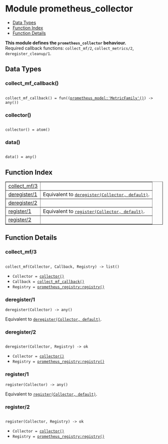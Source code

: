 

# Module prometheus_collector #
* [Data Types](#types)
* [Function Index](#index)
* [Function Details](#functions)

__This module defines the `prometheus_collector` behaviour.__<br /> Required callback functions: `collect_mf/2`, `collect_metrics/2`, `deregister_cleanup/1`.

<a name="types"></a>

## Data Types ##




### <a name="type-collect_mf_callback">collect_mf_callback()</a> ###


<pre><code>
collect_mf_callback() = fun((<a href="prometheus_model.md#type-MetricFamily">prometheus_model:'MetricFamily'()</a>) -&gt; any())
</code></pre>




### <a name="type-collector">collector()</a> ###


<pre><code>
collector() = atom()
</code></pre>




### <a name="type-data">data()</a> ###


<pre><code>
data() = any()
</code></pre>

<a name="index"></a>

## Function Index ##


<table width="100%" border="1" cellspacing="0" cellpadding="2" summary="function index"><tr><td valign="top"><a href="#collect_mf-3">collect_mf/3</a></td><td></td></tr><tr><td valign="top"><a href="#deregister-1">deregister/1</a></td><td>Equivalent to <a href="#deregister-2"><tt>deregister(Collector, default)</tt></a>.</td></tr><tr><td valign="top"><a href="#deregister-2">deregister/2</a></td><td></td></tr><tr><td valign="top"><a href="#register-1">register/1</a></td><td>Equivalent to <a href="#register-2"><tt>register(Collector, default)</tt></a>.</td></tr><tr><td valign="top"><a href="#register-2">register/2</a></td><td></td></tr></table>


<a name="functions"></a>

## Function Details ##

<a name="collect_mf-3"></a>

### collect_mf/3 ###

<pre><code>
collect_mf(Collector, Callback, Registry) -&gt; list()
</code></pre>

<ul class="definitions"><li><code>Collector = <a href="#type-collector">collector()</a></code></li><li><code>Callback = <a href="#type-collect_mf_callback">collect_mf_callback()</a></code></li><li><code>Registry = <a href="prometheus_registry.md#type-registry">prometheus_registry:registry()</a></code></li></ul>

<a name="deregister-1"></a>

### deregister/1 ###

`deregister(Collector) -> any()`

Equivalent to [`deregister(Collector, default)`](#deregister-2).

<a name="deregister-2"></a>

### deregister/2 ###

<pre><code>
deregister(Collector, Registry) -&gt; ok
</code></pre>

<ul class="definitions"><li><code>Collector = <a href="#type-collector">collector()</a></code></li><li><code>Registry = <a href="prometheus_registry.md#type-registry">prometheus_registry:registry()</a></code></li></ul>

<a name="register-1"></a>

### register/1 ###

`register(Collector) -> any()`

Equivalent to [`register(Collector, default)`](#register-2).

<a name="register-2"></a>

### register/2 ###

<pre><code>
register(Collector, Registry) -&gt; ok
</code></pre>

<ul class="definitions"><li><code>Collector = <a href="#type-collector">collector()</a></code></li><li><code>Registry = <a href="prometheus_registry.md#type-registry">prometheus_registry:registry()</a></code></li></ul>

